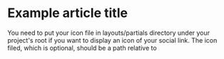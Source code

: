 # Example article title

 You need to put your icon file in layouts/partials directory under your project's root if you want to display an icon of your social link. The icon filed, which is optional, should be a path relative to
